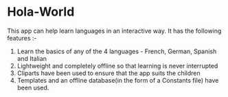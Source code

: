 # Hola-World

This app can help learn languages in an interactive way. It has the following features :-

1) Learn the basics of any of the 4 languages - French, German, Spanish and Italian
2) Lightweight and completely offline so that learning is never interrupted
3) Cliparts have been used to ensure that the app suits the children
4) Templates and an offline database(in the form of a Constants file) have been used.
